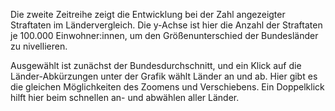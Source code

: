 Die zweite Zeitreihe zeigt die Entwicklung bei der Zahl angezeigter Straftaten im Ländervergleich.
Die y-Achse ist hier die Anzahl der Straftaten je 100.000 Einwohner:innen, um den Größenunterschied der Bundesländer zu nivellieren.

Ausgewählt ist zunächst der Bundesdurchschnitt, und ein Klick auf die Länder-Abkürzungen unter der Grafik wählt Länder an und ab.
Hier gibt es die gleichen Möglichkeiten des Zoomens und Verschiebens.
Ein Doppelklick hilft hier beim schnellen an- und abwählen aller Länder.
